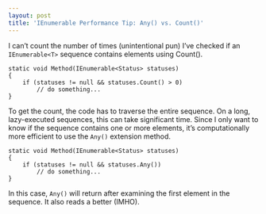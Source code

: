 ```yaml
---
layout: post
title: 'IEnumerable Performance Tip: Any() vs. Count()'
---
```

I can’t count the number of times (unintentional pun) I’ve checked if an `IEnumerable<T>` sequence contains elements using Count().
    
    static void Method(IEnumerable<Status> statuses)  
    {  
        if (statuses != null && statuses.Count() > 0)  
            // do something...  
    }  

To get the count, the code has to traverse the entire sequence. On a long, lazy-executed sequences, this can take significant time. Since I only want to know if the sequence contains one or more elements, it’s computationally more efficient to use the `Any()` extension method.
    
    static void Method(IEnumerable<Status> statuses)  
    {  
        if (statuses != null && statuses.Any())  
            // do something...  
    }  

In this case, `Any()` will return after examining the first element in the sequence. It also reads a better (IMHO).
